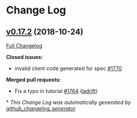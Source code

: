 # Change Log

## [v0.17.2](https://github.com/michalq/go-swagger/tree/v0.17.2) (2018-10-24)

[Full Changelog](https://github.com/michalq/go-swagger/compare/v0.17.1...v0.17.2)

**Closed issues:**

- invalid client code generated for spec [\#1770](https://github.com/michalq/go-swagger/issues/1770)

**Merged pull requests:**

- Fix a typo in tutorial [\#1764](https://github.com/michalq/go-swagger/pull/1764) ([ladrift](https://github.com/ladrift))

\* *This Change Log was automatically generated by [github_changelog_generator](https://github.com/skywinder/Github-Changelog-Generator)*
